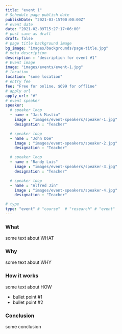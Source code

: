 ```yaml
---
title: "event 1"
# Schedule page publish date
publishDate: "2021-03-15T00:00:00Z"
# event date
date: "2021-02-09T15:27:17+06:00"
# post save as draft
draft: false
# page title background image
bg_image: "images/backgrounds/page-title.jpg"
# meta description
description : "description for event #1"
# Event image
image: "images/events/event-1.jpg"
# location
location: "some location"
# entry fee
fee: "Free for online. $699 for offline"
# apply url
apply_url: "#"
# event speaker
speaker:
  # speaker loop
  - name : "Jack Mastio"
    image : "images/event-speakers/speaker-1.jpg"
    designation : "Teacher"

  # speaker loop
  - name : "John Doe"
    image : "images/event-speakers/speaker-2.jpg"
    designation : "Teacher"

  # speaker loop
  - name : "Randy Luis"
    image : "images/event-speakers/speaker-3.jpg"
    designation : "Teacher"

  # speaker loop
  - name : "Alfred Jin"
    image : "images/event-speakers/speaker-4.jpg"
    designation : "Teacher"

# type
type: "event" # "course"  # "research" # "event"
---
```


### What

some text about WHAT

### Why

some text about WHY

### How it works

some text about HOW

* bullet point #1
* bullet point #2

### Conclusion

some conclusion

